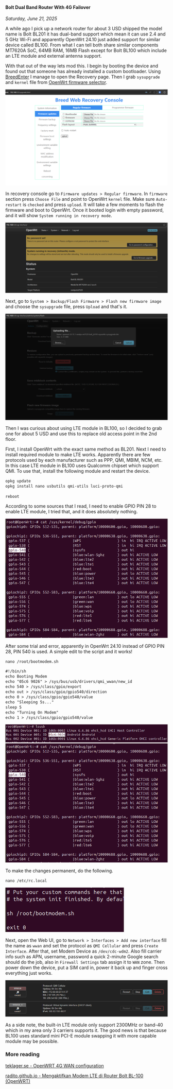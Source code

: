 #### Bolt Dual Band Router With 4G Failover
_Saturday, June 21, 2025_

A while ago I pick up a network router for about 3 USD shipped the model 
name is Bolt BL201 it has dual-band support which mean it can use 2.4 and 
5 GHz Wi-Fi and apparently OpenWrt 24.10 just added support for similar 
device called BL100. From what I can tell both share similar components 
MT7620A SoC, 64MB RAM, 16MB Flash except for Bolt BL100 which include an 
LTE module and external antenna support. 

With that out of the way lets mod this. I begin by booting the device and 
found out that someone has already installed a custom bootloader. Using 
[BreedEnter](https://github.com/wwng2333/breed-enter-rust) 
I manage to open the Recovery page. Then I grab `sysupgrade` and `kernel` 
file from 
[OpenWrt firmware selector](https://firmware-selector.openwrt.org/).

![img_md](./posts/2025-06-21-bolt-dual-band-router-with-4g-failover/1.png)

In recovery console go to `Firmware updates > Regular firmware`. 
In `firmware` section press `Choose File` and point to OpenWrt `kernel` file.
Make sure `Auto-restart` is `checked` and press `upload`. It will take a 
few moments to flash the firmware and boot to OpenWrt. Once it booted login 
with empty password, and it will show `System running in recovery mode`.

![img_md](./posts/2025-06-21-bolt-dual-band-router-with-4g-failover/2.png)

Next, go to `System > Backup/Flash Firmware > Flash new firmware image` and 
choose the `sysupgrade` file, press `Upload` and that's it.

![img_md](./posts/2025-06-21-bolt-dual-band-router-with-4g-failover/3.png)

Then I was curious about using LTE module in BL100, so I decided to grab one 
for about 5 USD and use this to replace old access point in the 2nd floor.

First, I install OpenWrt with the exact same method as BL201. Next I need to 
install required module to make LTE works. Apparently there are few protocols 
used by each manufacturer such as PPP, QMI, MBIM, NCM, etc. In this case LTE 
module in BL100 uses Qualcomm chipset which support QMI. To use that, install 
the following module and restart the device.

```
opkg update
opkg install nano usbutils qmi-utils luci-proto-qmi

reboot
```

According to some sources that I read, I need to enable GPIO PIN 28 to enable 
LTE module, I tried that, and it does absolutely nothing.

![img_md](./posts/2025-06-21-bolt-dual-band-router-with-4g-failover/4.png)

After some trial and error, apparently in OpenWrt 24.10 instead of GPIO PIN 28, 
PIN 540 is used. A simple edit to the script and it works!

```
nano /root/bootmodem.sh
```
```
#!/bin/sh 
echo Booting Modem 
echo "05c6 9026" > /sys/bus/usb/drivers/qmi_wwan/new_id
echo 540 > /sys/class/gpio/export 
echo out > /sys/class/gpio/gpio540/direction 
echo 0 > /sys/class/gpio/gpio540/value
echo "Sleeping 5s..."
sleep 5
echo "Turning On Modem"
echo 1 > /sys/class/gpio/gpio540/value
```

![img_md](./posts/2025-06-21-bolt-dual-band-router-with-4g-failover/5.png)
![img_md](./posts/2025-06-21-bolt-dual-band-router-with-4g-failover/4.png)

To make the changes permanent, do the following.

```
nano /etc/rc.local
```

![img_sm](./posts/2025-06-21-bolt-dual-band-router-with-4g-failover/7.png)

Next, open the Web UI, go to `Network > Interfaces > Add new interface` 
fill the name as `wwan` and set the protocol as `QMI Cellular` and press 
`Create Interface`. After that, set Modem Device as `/dev/cdc-wdm2`. 
Also fill carrier info such as APN, username, password a quick 2-minute Google 
search should do the job, also in `Firewall Settings` tab assign it to `WAN` zone. 
Then power down the device, put a SIM card in, power it back up and finger cross 
everything just works.

![img_md](./posts/2025-06-21-bolt-dual-band-router-with-4g-failover/8.png)

As a side note, the built-in LTE module only support 2300MHz or band-40 
which in my area only 3 carriers supports it. The good news is that because BL100 
uses standard mini PCI-E module swapping it with more capable module may be 
possible.

### More reading

[teklager.se - OpenWRT 4G WAN configuration](https://teklager.se/en/knowledge-base/openwrt-4g-wwan-configuration/)

[radito.github.io - Mengaktifkan Modem LTE di Router Bolt BL-100 (OpenWRT)](https://radito.github.io/posts/b396a73c-54cd-4f96-80c0-429fe568a363/)